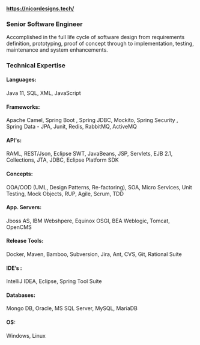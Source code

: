 #### https://nicordesigns.tech/

### Senior Software Engineer

Accomplished in the full life cycle of software design from requirements definition, prototyping, proof of concept through to implementation, testing, maintenance and system enhancements.

### Technical Expertise

#### Languages: 

Java 11, SQL, XML, JavaScript

#### Frameworks:

Apache Camel, Spring Boot , Spring JDBC, Mockito, Spring Security , Spring Data - JPA, Junit, Redis, RabbitMQ, ActiveMQ

#### API's:

RAML, REST/Json, Eclipse SWT, JavaBeans, JSP, Servlets, EJB 2.1, Collections, JTA, JDBC, Eclipse Platform SDK

#### Concepts:

OOA/OOD (UML, Design Patterns, Re-factoring), SOA, Micro Services, Unit Testing, Mock Objects, RUP, Agile, Scrum, TDD

#### App. Servers:

Jboss AS, IBM Webshpere, Equinox OSGI, BEA Weblogic, Tomcat, OpenCMS

#### Release Tools: 
 
Docker, Maven, Bamboo, Subversion, Jira, Ant, CVS, Git, Rational Suite

#### IDE’s :

IntelliJ IDEA, Eclipse, Spring Tool Suite

#### Databases: 
Mongo DB, Oracle, MS SQL Server, MySQL, MariaDB

#### OS:

Windows, Linux

